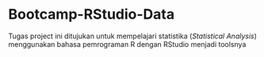 # Bootcamp-RStudio-Data

Tugas project ini ditujukan untuk mempelajari statistika (_Statistical Analysis_) menggunakan bahasa pemrograman R dengan RStudio menjadi toolsnya
